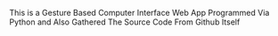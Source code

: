 This is a Gesture Based Computer Interface Web App Programmed Via Python and Also Gathered The Source Code From Github Itself
